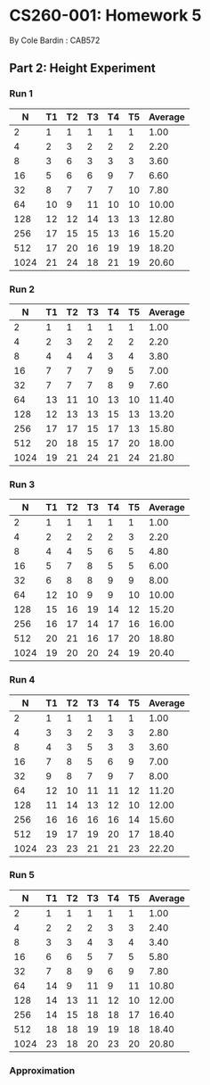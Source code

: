 # CS260-001: Homework 5

By Cole Bardin : CAB572

## Part 2: Height Experiment

### Run 1

|       N |      T1 |      T2 |      T3 |      T4 |      T5 | Average |
|    ---- |   ----- |   ----- |   ----- |   ----- |   ----- | ------- |
|       2 |       1 |       1 |       1 |       1 |       1 |    1.00 |
|       4 |       2 |       3 |       2 |       2 |       2 |    2.20 |
|       8 |       3 |       6 |       3 |       3 |       3 |    3.60 |
|      16 |       5 |       6 |       6 |       9 |       7 |    6.60 |
|      32 |       8 |       7 |       7 |       7 |      10 |    7.80 |
|      64 |      10 |       9 |      11 |      10 |      10 |   10.00 |
|     128 |      12 |      12 |      14 |      13 |      13 |   12.80 |
|     256 |      17 |      15 |      15 |      13 |      16 |   15.20 |
|     512 |      17 |      20 |      16 |      19 |      19 |   18.20 |
|    1024 |      21 |      24 |      18 |      21 |      19 |   20.60 |

### Run 2

|       N |      T1 |      T2 |      T3 |      T4 |      T5 | Average |
|    ---- |   ----- |   ----- |   ----- |   ----- |   ----- | ------- |
|       2 |       1 |       1 |       1 |       1 |       1 |    1.00 |
|       4 |       2 |       3 |       2 |       2 |       2 |    2.20 |
|       8 |       4 |       4 |       4 |       3 |       4 |    3.80 |
|      16 |       7 |       7 |       7 |       9 |       5 |    7.00 |
|      32 |       7 |       7 |       7 |       8 |       9 |    7.60 |
|      64 |      13 |      11 |      10 |      13 |      10 |   11.40 |
|     128 |      12 |      13 |      13 |      15 |      13 |   13.20 |
|     256 |      17 |      17 |      15 |      17 |      13 |   15.80 |
|     512 |      20 |      18 |      15 |      17 |      20 |   18.00 |
|    1024 |      19 |      21 |      24 |      21 |      24 |   21.80 |

### Run 3

|       N |      T1 |      T2 |      T3 |      T4 |      T5 | Average |
|    ---- |   ----- |   ----- |   ----- |   ----- |   ----- | ------- |
|       2 |       1 |       1 |       1 |       1 |       1 |    1.00 |
|       4 |       2 |       2 |       2 |       2 |       3 |    2.20 |
|       8 |       4 |       4 |       5 |       6 |       5 |    4.80 |
|      16 |       5 |       7 |       8 |       5 |       5 |    6.00 |
|      32 |       6 |       8 |       8 |       9 |       9 |    8.00 |
|      64 |      12 |      10 |       9 |       9 |      10 |   10.00 |
|     128 |      15 |      16 |      19 |      14 |      12 |   15.20 |
|     256 |      16 |      17 |      14 |      17 |      16 |   16.00 |
|     512 |      20 |      21 |      16 |      17 |      20 |   18.80 |
|    1024 |      19 |      20 |      20 |      24 |      19 |   20.40 |

### Run 4

|       N |      T1 |      T2 |      T3 |      T4 |      T5 | Average |
|    ---- |   ----- |   ----- |   ----- |   ----- |   ----- | ------- |
|       2 |       1 |       1 |       1 |       1 |       1 |    1.00 |
|       4 |       3 |       3 |       2 |       3 |       3 |    2.80 |
|       8 |       4 |       3 |       5 |       3 |       3 |    3.60 |
|      16 |       7 |       8 |       5 |       6 |       9 |    7.00 |
|      32 |       9 |       8 |       7 |       9 |       7 |    8.00 |
|      64 |      12 |      10 |      11 |      11 |      12 |   11.20 |
|     128 |      11 |      14 |      13 |      12 |      10 |   12.00 |
|     256 |      16 |      16 |      16 |      16 |      14 |   15.60 |
|     512 |      19 |      17 |      19 |      20 |      17 |   18.40 |
|    1024 |      23 |      23 |      21 |      21 |      23 |   22.20 |

### Run 5

|       N |      T1 |      T2 |      T3 |      T4 |      T5 | Average |
|    ---- |   ----- |   ----- |   ----- |   ----- |   ----- | ------- |
|       2 |       1 |       1 |       1 |       1 |       1 |    1.00 |
|       4 |       2 |       2 |       2 |       3 |       3 |    2.40 |
|       8 |       3 |       3 |       4 |       3 |       4 |    3.40 |
|      16 |       6 |       6 |       5 |       7 |       5 |    5.80 |
|      32 |       7 |       8 |       9 |       6 |       9 |    7.80 |
|      64 |      14 |       9 |      11 |       9 |      11 |   10.80 |
|     128 |      14 |      13 |      11 |      12 |      10 |   12.00 |
|     256 |      14 |      15 |      18 |      18 |      17 |   16.40 |
|     512 |      18 |      18 |      19 |      19 |      18 |   18.40 |
|    1024 |      23 |      18 |      20 |      23 |      20 |   20.80 |

### Approximation

